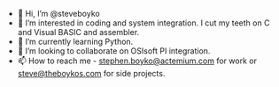 - 👋 Hi, I’m @steveboyko
- 👀 I’m interested in coding and system integration. I cut my teeth on C and Visual BASIC and assembler.
- 🌱 I’m currently learning Python.
- 💞️ I’m looking to collaborate on OSIsoft PI integration.
- 📫 How to reach me - stephen.boyko@actemium.com for work or steve@theboykos.com for side projects.

<!---
steveboyko/steveboyko is a ✨ special ✨ repository because its `README.md` (this file) appears on your GitHub profile.
You can click the Preview link to take a look at your changes.
--->
